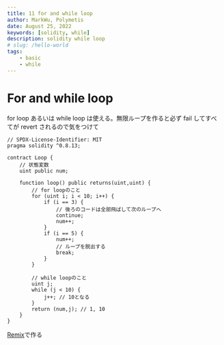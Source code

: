 ```yaml
---
title: 11 for and while loop
author: MarkWu, Polymetis
date: August 25, 2022
keywords: [solidity, while]
description: solidity while loop
# slug: /hello-world
tags:
    - basic
    - while
---
```


# For and while loop

for loop あるいは while loop は使える。無限ループを作ると必ず fail してすべてが revert されるので気をつけて

```solidity
// SPDX-License-Identifier: MIT
pragma solidity ^0.8.13;

contract Loop {
    // 状態変数
    uint public num;

    function loop() public returns(uint,uint) {
        // for loopのこと
        for (uint i; i < 10; i++) {
            if (i == 3) {
                // 後ろのコードは全部飛ばして次のループへ
                continue;
                num++;
            }
            if (i == 5) {
                num++;
                // ループを脱出する
                break;
            }
        }

        // while loopのこと
        uint j;
        while (j < 10) {
            j++; // 10となる
        }
        return (num,j); // 1, 10
    }
}

```

[Remix](https://remix.ethereum.org/)で作る
